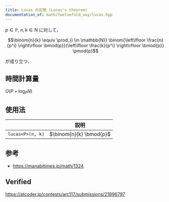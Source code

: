 ```yaml
---
title: Lucas の定理 (Lucas's theorem)
documentation_of: math/twelvefold_way/lucas.hpp
---
```


$p \in \mathbb{P},\ n, k \in \mathrm{N}$ に対して，

$$\binom{n}{k} \equiv \prod_{i \in \mathbb{N}} \binom{\left\lfloor \frac{n}{p^i} \right\rfloor \bmod{p}}{\left\lfloor \frac{k}{p^i} \right\rfloor \bmod{p}} \pmod{p}$$

が成り立つ．


## 時間計算量

$O(P + \log_P{N})$


## 使用法

||説明|
|:--:|:--:|
|`lucas<P>(n, k)`|$\binom{n}{k} \bmod{p}$|


## 参考

- https://manabitimes.jp/math/1324


## Verified

https://atcoder.jp/contests/arc117/submissions/21896797
